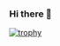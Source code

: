 ### Hi there 👋
[![trophy](https://github-profile-trophy.vercel.app/?username=jakapatb&theme=onedark)](https://github.com/ryo-ma/github-profile-trophy)
<!--
**jakapatb/jakapatb** is a ✨ _special_ ✨ repository because its `README.md` (this file) appears on your GitHub profile.

Here are some ideas to get you started:

- 🔭 I’m currently working on ...
- 🌱 I’m currently learning ...
- 👯 I’m looking to collaborate on ...
- 🤔 I’m looking for help with ...
- 💬 Ask me about ...
- 📫 How to reach me: ...
- 😄 Pronouns: ...
- ⚡ Fun fact: ...
-->
